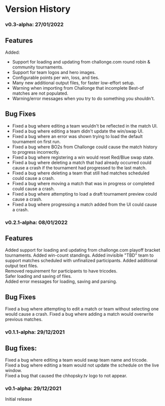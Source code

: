# Version History

### v0.3-alpha: 27/01/2022
## Features
Added:
- Support for loading and updating from challonge.com round robin & community tournaments.
- Support for team logos and hero images.
- Configurable points per win, loss, and ties.
- Many new additional output files, for faster low-effort setup.
- Warning when importing from Challonge that incomplete Best-of matches are not populated.
- Warning/error messages when you try to do something you shouldn't.

## Bug Fixes
- Fixed a bug where editing a team wouldn't be reflected in the match UI.
- Fixed a bug where editing a team didn't update the win/swap UI.
- Fixed a bug where an error was shown trying to load the default tournament on first run.
- Fixed a bug where BO2s from Challonge could cause the match history to progress incorrectly.
- Fixed a bug where registering a win would reset Red/Blue swap state.
- Fixed a bug where deleting a match that had already occurred could cause a crash if the tournament had progressed to the last match.
- Fixed a bug where deleting a team that still had matches scheduled could cause a crash.
- Fixed a bug where moving a match that was in progress or completed could cause a crash.
- Fixed a bug where attempting to load a draft tournament preview could cause a crash.
- Fixed a bug where progressing a match added from the UI could cause a crash.

### v0.2.1-alpha: 08/01/2022
## Features
Added support for loading and updating from challonge.com playoff bracket tournaments.
Added win-count standings.
Added invisible "TBD" team to support matches scheduled with unfinalized participants.
Added additional output text files.  
Removed requirement for participants to have tricodes.  
Safer loading and saving of files.  
Added error messages for loading, saving and parsing.

## Bug Fixes
Fixed a bug where attempting to edit a match or team without selecting one would cause a crash.
Fixed a bug where adding a match would overwrite previous matches.


### v0.1.1-alpha: 29/12/2021
## Bug fixes:
Fixed a bug where editing a team would swap team name and tricode.  
Fixed a bug where editing a team would not update the schedule on the live window.  
Fixed a bug that caused the chhopsky.tv logo to not appear.  

### v0.1-alpha: 29/12/2021
Initial release
